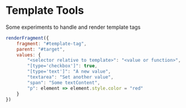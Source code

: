 # Template Tools

Some experiments to handle and render template tags

```javascript
renderFragment({
    fragment: "#template-tag",
    parent: "#target",
    values: {
        "<selector relative to template>": "<value or function>",
        "[type='checkbox']": true,
        "[type='text']": "A new value",
        "textarea": "Set another value",
        "span": "Some textContent",
        "p": element => element.style.color = "red"
    }
})
```